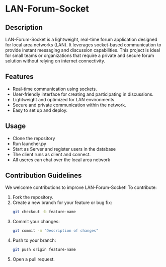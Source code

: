 # LAN-Forum-Socket

## Description

LAN-Forum-Socket is a lightweight, real-time forum application designed for local area networks (LAN). It leverages socket-based communication to provide instant messaging and discussion capabilities. This project is ideal for small teams or organizations that require a private and secure forum solution without relying on internet connectivity.

## Features

- Real-time communication using sockets.
- User-friendly interface for creating and participating in discussions.
- Lightweight and optimized for LAN environments.
- Secure and private communication within the network.
- Easy to set up and deploy.

## Usage

- Clone the repository
- Run launcher.py
- Start as Server and register users in the database
- The client runs as client and connect.
- All useres can chat over the local area network

## Contribution Guidelines

We welcome contributions to improve LAN-Forum-Socket! To contribute:

1. Fork the repository.
2. Create a new branch for your feature or bug fix:
   ```bash
   git checkout -b feature-name
   ```
3. Commit your changes:
   ```bash
   git commit -m "Description of changes"
   ```
4. Push to your branch:
   ```bash
   git push origin feature-name
   ```
5. Open a pull request.
